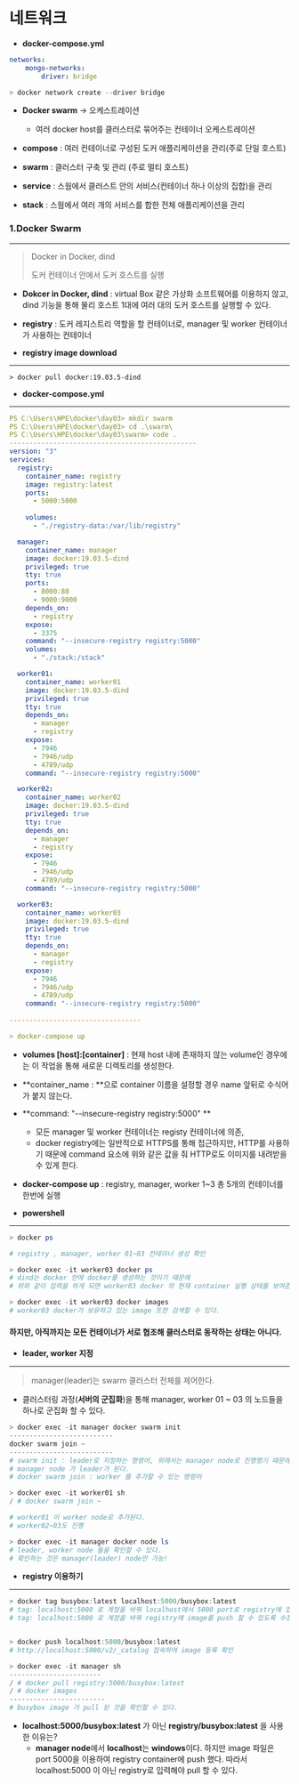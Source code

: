 # 네트워크

- **docker-compose.yml**

```yaml
networks: 
    mongo-networks:
        driver: bridge        
```

```powershell
> docker network create --driver bridge
```



- **Docker swarm** -> 오케스트레이션
  - 여러 docker host를 클러스터로 묶어주는 컨테이너 오케스트레이션



- **compose** : 여러 컨테이너로 구성된 도커 애플리케이션을 관리(주로 단일 호스트)
- **swarm** : 클러스터 구축 및 관리 (주로 멀티 호스트)
- **service** : 스웜에서 클러스트 안의 서비스(컨테이너 하나 이상의 집합)을 관리
-  **stack** : 스웜에서 여러 개의 서비스를 합한 전체 애플리케이션을 관리



### 1.Docker Swarm

---

> Docker in Docker, dind
>
> 도커 컨테이너 안에서 도커 호스트를 실행



- **Dokcer in Docker, dind** : virtual Box 같은 가상화 소프트웨어를 이용하지 않고, dind 기능을 통해 물리 호스트 1대에 여러 대의 도커 호스트를 실행할 수 있다.

- **registry** : 도커 레지스트리 역할을 할 컨테이너로, manager 및 worker 컨테이너가 사용하는 컨테이너





- **registry image download**

---

```
> docker pull docker:19.03.5-dind
```





- **docker-compose.yml**

---

```yaml
PS C:\Users\HPE\docker\day03> mkdir swarm
PS C:\Users\HPE\docker\day03> cd .\swarm\
PS C:\Users\HPE\docker\day03\swarm> code .
-----------------------------------------------
version: "3"
services: 
  registry:
    container_name: registry
    image: registry:latest
    ports: 
      - 5000:5000
      
    volumes: 
      - "./registry-data:/var/lib/registry"

  manager:
    container_name: manager
    image: docker:19.03.5-dind
    privileged: true
    tty: true
    ports:
      - 8000:80
      - 9000:9000
    depends_on: 
      - registry
    expose: 
      - 3375
    command: "--insecure-registry registry:5000"
    volumes: 
      - "./stack:/stack"

  worker01:
    container_name: worker01
    image: docker:19.03.5-dind
    privileged: true
    tty: true
    depends_on: 
      - manager
      - registry
    expose: 
      - 7946
      - 7946/udp
      - 4789/udp
    command: "--insecure-registry registry:5000"

  worker02:
    container_name: worker02
    image: docker:19.03.5-dind
    privileged: true
    tty: true
    depends_on: 
      - manager
      - registry
    expose: 
      - 7946
      - 7946/udp
      - 4789/udp
    command: "--insecure-registry registry:5000"

  worker03:
    container_name: worker03
    image: docker:19.03.5-dind
    privileged: true
    tty: true
    depends_on: 
      - manager
      - registry
    expose: 
      - 7946
      - 7946/udp
      - 4789/udp
    command: "--insecure-registry registry:5000"
    
---------------------------------

> docker-compose up
```

- **volumes [host]:[container]** :  현재 host 내에 존재하지 않는 volume인 경우에는 이 작업을 통해 새로운 디렉토리를 생성한다.

- **container_name : **으로 container 이름을 설정할 경우 name 앞뒤로 수식어가 붙지 않는다.

- **command: "--insecure-registry registry:5000" ** 
  - 모든 manager 및 worker 컨테이너는 registy 컨테이너에 의존,
  - docker registry에는 일반적으로 HTTPS를 통해 접근하지만, HTTP를 사용하기 때문에 command 요소에 위와 같은 값을 줘 HTTP로도 이미지를 내려받을 수 있게 한다.

- **docker-compose up** : registry, manager, worker 1~3 총 5개의 컨테이너를 한번에 실행



- **powershell**

---

```powershell
> docker ps 

# registry , manager, worker 01~03 컨테이너 생성 확인 

> docker exec -it worker03 docker ps
# dind는 docker 안에 docker를 생성하는 것이기 때문에
# 위와 같이 입력을 하게 되면 worker03 docker 의 현재 container 실행 상태를 보여준다.

> docker exec -it worker03 docker images
# worker03 docker가 보유하고 있는 image 또한 검색할 수 있다.

```

#### 하지만, 아직까지는 모든 컨테이너가 서로 협조해 클러스터로 동작하는 상태는 아니다.



- **leader, worker 지정**

---

> manager(leader)는 swarm 클러스터 전체를 제어한다.

- 클러스터링 과정(**서버의 군집화**)을 통해 manager, worker 01 ~ 03 의 노드들을 하나로 군집화 할 수 있다.



```powershell
> docker exec -it manager docker swarm init
--------------------------
docker swarm join ~
--------------------------
# swarm init : leader로 지정하는 명령어, 위에서는 manager node로 진행했기 때문에
# manager node 가 leader가 된다.
# docker swarm join : worker 를 추가할 수 있는 명령어

> docker exec -it worker01 sh
/ # docker swarm join ~

# worker01 이 worker node로 추가된다. 
# worker02~03도 진행

> docker exec -it manager docker node ls
# leader, worker node 들을 확인할 수 있다.
# 확인하는 것은 manager(leader) node만 가능!
```





- **registry 이용하기**

---

```powershell
> docker tag busybox:latest localhost:5000/busybox:latest
# tag: localhost:5000 로 계정을 바꿔 localhost에서 5000 port로 registry에 접속할 수 있도록 수정한다.
# tag: localhost:5000 로 계정을 바꿔 registry에 image를 push 할 수 있도록 수정한다.


> docker push localhost:5000/busybox:latest
# http://localhost:5000/v2/_catalog 접속하여 image 등록 확인

> docker exec -it manager sh
-----------------------
/ # docker pull registry:5000/busybox:latest
/ # docker images
------------------------
# busybox image 가 pull 된 것을 확인할 수 있다.

```

- **localhost:5000/busybox:latest** 가 아닌 **registry/busybox:latest** 을 사용한 이유는?
  - **manager node**에서 **localhost**는 **windows**이다. 하지만 image 파일은 port 5000을 이용하여 registry container에 push 했다. 따라서 localhost:5000 이 아닌 registry로 입력해야  pull 할 수 있다.


